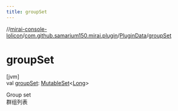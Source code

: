 ```yaml
---
title: groupSet
---
```

//[mirai-console-lolicon](../../../index.html)/[com.github.samarium150.mirai.plugin](../index.html)/[PluginData](index.html)/[groupSet](group-set.html)



# groupSet



[jvm]\
val [groupSet](group-set.html): [MutableSet](https://kotlinlang.org/api/latest/jvm/stdlib/kotlin.collections/-mutable-set/index.html)<[Long](https://kotlinlang.org/api/latest/jvm/stdlib/kotlin/-long/index.html)>



Group set <br> 群组列表




